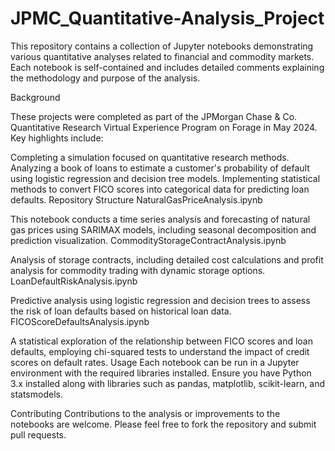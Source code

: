 # JPMC_Quantitative-Analysis_Project
This repository contains a collection of Jupyter notebooks demonstrating various quantitative analyses related to financial and commodity markets. Each notebook is self-contained and includes detailed comments explaining the methodology and purpose of the analysis.

Background

These projects were completed as part of the JPMorgan Chase & Co. Quantitative Research Virtual Experience Program on Forage in May 2024. Key highlights include:

Completing a simulation focused on quantitative research methods.
Analyzing a book of loans to estimate a customer's probability of default using logistic regression and decision tree models.
Implementing statistical methods to convert FICO scores into categorical data for predicting loan defaults.
Repository Structure
NaturalGasPriceAnalysis.ipynb

This notebook conducts a time series analysis and forecasting of natural gas prices using SARIMAX models, including seasonal decomposition and prediction visualization.
CommodityStorageContractAnalysis.ipynb

Analysis of storage contracts, including detailed cost calculations and profit analysis for commodity trading with dynamic storage options.
LoanDefaultRiskAnalysis.ipynb

Predictive analysis using logistic regression and decision trees to assess the risk of loan defaults based on historical loan data.
FICOScoreDefaultsAnalysis.ipynb

A statistical exploration of the relationship between FICO scores and loan defaults, employing chi-squared tests to understand the impact of credit scores on default rates.
Usage
Each notebook can be run in a Jupyter environment with the required libraries installed. Ensure you have Python 3.x installed along with libraries such as pandas, matplotlib, scikit-learn, and statsmodels.

Contributing
Contributions to the analysis or improvements to the notebooks are welcome. Please feel free to fork the repository and submit pull requests.
